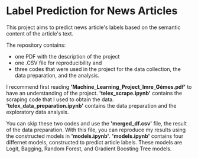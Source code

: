 # Label Prediction for News Articles

This project aims to predict news article's labels based on the semantic content of the article's text.

The repository contains:
  * one PDF with the description of the project
  * one .CSV file for reproducibility and 
  * three codes that were used in the project for the data collection, the data preparation, and the analysis.

   I recommend first reading **'Machine_Learning_Project_Imre_Gémes.pdf'** to have an understanding of the project.
   **'telex_scrape.ipynb'** contains the scraping code that I used to obtain the data.
   **'telex_data_preparation.ipynb'** contains the data preparation and the exploratory data analysis.

You can skip these two codes and use the **'merged_df.csv'** file, the result of the data preparation. With this file, you can reproduce my results using the constructed models in **'models.ipynb'**.
**'models.ipynb'** contains four differnet models, constructed to predict article labels. These models are Logit, Bagging, Random Forest, and Gradient Boosting Tree models.
